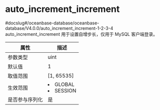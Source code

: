 auto_increment_increment 
=============================================
#docslug#/oceanbase-database/oceanbase-database/V4.0.0/auto_increment_increment-1-2-3-4
auto_increment_increment 用于设置自增步长，仅用于 MySQL 客户端登录。


| **属性**  |                                                   **描述**                                                   |
|---------|------------------------------------------------------------------------------------------------------------|
| 参数类型    | uint                                                                                                       |
| 默认值     | 1                                                                                                          |
| 取值范围    | \[1, 65535\]                                                                                               |
| 生效范围    | <li> GLOBAL   <li> SESSION    |
| 是否参与序列化 | 是                                                                                                          |




